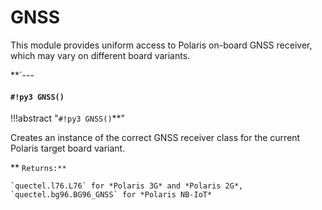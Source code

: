 # GNSS

This module provides uniform access to Polaris on-board GNSS receiver, which may vary on different board variants.


**`---
#### `#!py3 GNSS()`

!!!abstract "`#!py3 GNSS()`**"

Creates an instance of the correct GNSS receiver class for the current Polaris target board variant.


** ```Returns:**```

    `quectel.l76.L76` for *Polaris 3G* and *Polaris 2G*, `quectel.bg96.BG96_GNSS` for *Polaris NB-IoT*
<!--stackedit_data:
eyJoaXN0b3J5IjpbLTEyODU2MjY0MDUsLTExMzk0MDI1OTddfQ
==
-->